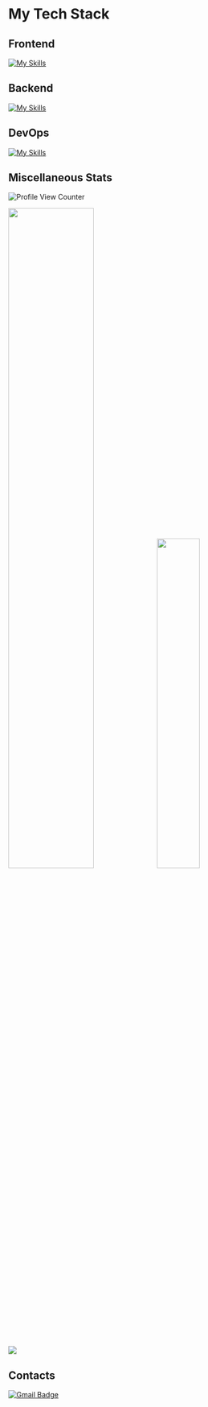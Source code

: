 # My Tech Stack

## Frontend

[![My Skills](https://skillicons.dev/icons?i=react,js,css,sass,html,ts,vscode,gulp,redux,electron,bootstrap,webpack,vite,jest,figma,apollo,vue,angular,next,graphql&perline=10)](https://skillicons.dev)
## Backend
[![My Skills](https://skillicons.dev/icons?i=nodejs,python,mongodb,express,redis,postgresql,django,firebase&perline=10)](https://skillicons.dev)
## DevOps
[![My Skills](https://skillicons.dev/icons?i=git,github,docker,linux&perline=10)](https://skillicons.dev)
## Miscellaneous Stats

![Profile View Counter](https://komarev.com/ghpvc/?username=AndrewMosh)

<div>
 <img style='width:58%;' src="https://github.r2v.ch/codewars?user=AndrewMosh" /> 
 <img style='width:41%;' src="https://github-readme-stats.vercel.app/api/top-langs/?username=andrewmosh&layout=compact&show_icons=true&title_color=ffffff&icon_color=34abeb&text_color=daf7dc&bg_color=151515" />



     
<img src="https://github-profile-trophy.vercel.app/?username=AndrewMosh&theme=discord&no-frame=false&no-bg=false&margin-w=4&column=8">
  

</div>
</div>

## Contacts

 
 [![Gmail Badge](https://img.shields.io/badge/-mosh.andrew@yandex.ru-c14438?style=flat-square&logo=Gmail&logoColor=white&link=mailto:mosh.andrew@yandex.ru)](mailto:mosh.andrew@yandex.ru)



